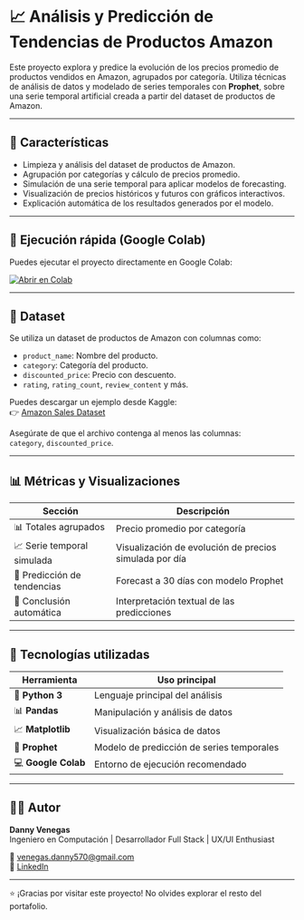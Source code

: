 # 📈 Análisis y Predicción de Tendencias de Productos Amazon

Este proyecto explora y predice la evolución de los precios promedio de productos vendidos en Amazon, agrupados por categoría. Utiliza técnicas de análisis de datos y modelado de series temporales con **Prophet**, sobre una serie temporal artificial creada a partir del dataset de productos de Amazon.

---

## 📌 Características

- Limpieza y análisis del dataset de productos de Amazon.
- Agrupación por categorías y cálculo de precios promedio.
- Simulación de una serie temporal para aplicar modelos de forecasting.
- Visualización de precios históricos y futuros con gráficos interactivos.
- Explicación automática de los resultados generados por el modelo.

---

## 🚀 Ejecución rápida (Google Colab)

Puedes ejecutar el proyecto directamente en Google Colab:

[![Abrir en Colab](https://colab.research.google.com/assets/colab-badge.svg)](https://colab.research.google.com/)

---

## 📁 Dataset

Se utiliza un dataset de productos de Amazon con columnas como:

- `product_name`: Nombre del producto.
- `category`: Categoría del producto.
- `discounted_price`: Precio con descuento.
- `rating`, `rating_count`, `review_content` y más.

Puedes descargar un ejemplo desde Kaggle:  
👉 [Amazon Sales Dataset](https://www.kaggle.com/datasets/karkavelrajaj/amazon-sales-dataset/data)

Asegúrate de que el archivo contenga al menos las columnas:  
`category`, `discounted_price`.

---

## 📊 Métricas y Visualizaciones

| Sección                     | Descripción                                                |
|----------------------------|------------------------------------------------------------|
| 📊 Totales agrupados       | Precio promedio por categoría                              |
| 📈 Serie temporal simulada | Visualización de evolución de precios simulada por día     |
| 🔮 Predicción de tendencias| Forecast a 30 días con modelo Prophet                      |
| 📌 Conclusión automática   | Interpretación textual de las predicciones                 |

---

## 🧰 Tecnologías utilizadas

| Herramienta               | Uso principal                                  |
|---------------------------|------------------------------------------------|
| 🐍 **Python 3**           | Lenguaje principal del análisis                |
| 📊 **Pandas**             | Manipulación y análisis de datos               |
| 📈 **Matplotlib**         | Visualización básica de datos                  |
| 🔮 **Prophet**            | Modelo de predicción de series temporales      |
| 💻 **Google Colab**       | Entorno de ejecución recomendado               |

---

## 👨‍💻 Autor

**Danny Venegas**  
Ingeniero en Computación | Desarrollador Full Stack | UX/UI Enthusiast

📧 venegas.danny570@gmail.com  
💼 [LinkedIn](https://www.linkedin.com/in/danny-venegas-275726231)

---

⭐ ¡Gracias por visitar este proyecto! No olvides explorar el resto del portafolio.
